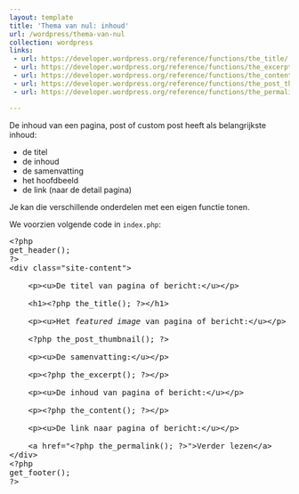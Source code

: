 ```yaml
---
layout: template
title: 'Thema van nul: inhoud'
url: /wordpress/thema-van-nul
collection: wordpress
links:
 - url: https://developer.wordpress.org/reference/functions/the_title/
 - url: https://developer.wordpress.org/reference/functions/the_excerpt/
 - url: https://developer.wordpress.org/reference/functions/the_content/
 - url: https://developer.wordpress.org/reference/functions/the_post_thumbnail/
 - url: https://developer.wordpress.org/reference/functions/the_permalink/

---
```


De inhoud van een pagina, post of custom post heeft als belangrijkste inhoud:
* de titel
* de inhoud
* de samenvatting
* het hoofdbeeld
* de link (naar de detail pagina)

Je kan die verschillende onderdelen met een eigen functie tonen.

We voorzien volgende code in <code>index.php</code>:

<pre>
&lt;?php
get_header();
?&gt;
&lt;div class="site-content"&gt;

    &lt;p&gt;&lt;u&gt;De titel van pagina of bericht:&lt;/u&gt;&lt;/p&gt;

    &lt;h1&gt;&lt;?php the_title(); ?&gt;&lt;/h1&gt;

    &lt;p&gt;&lt;u&gt;Het <em>featured image</em> van pagina of bericht:&lt;/u&gt;&lt;/p&gt;

    &lt;?php the_post_thumbnail(); ?&gt;

    &lt;p&gt;&lt;u&gt;De samenvatting:&lt;/u&gt;&lt;/p&gt;

    &lt;p&gt;&lt;?php the_excerpt(); ?&gt;&lt;/p&gt;

    &lt;p&gt;&lt;u&gt;De inhoud van pagina of bericht:&lt;/u&gt;&lt;/p&gt;

    &lt;p&gt;&lt;?php the_content(); ?&gt;&lt;/p&gt;

    &lt;p&gt;&lt;u&gt;De link naar pagina of bericht:&lt;/u&gt;&lt;/p&gt;

    &lt;a href="&lt;?php the_permalink(); ?&gt;"&gt;Verder lezen&lt;/a&gt;
&lt;/div&gt;
&lt;?php
get_footer();
?&gt;
</pre>